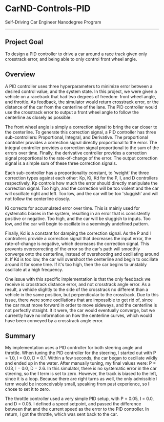 # CarND-Controls-PID
Self-Driving Car Engineer Nanodegree Program

---
## Project Goal

To design a PID controller to drive a car around a race track given only crosstrack error, and being able to only control front wheel angle.

## Overview

A PID controller uses three hyperparameters to minimize error between a desired control value, and the system state. In this project, we were given a vehicle on a racetrack that had two degrees of freedom: front wheel angle, and throttle. As feedback, the simulator would return crosstrack error, or the distance of the car from the centerline of the lane. The PID controller would use the crosstrack error to output a front wheel angle to follow the centerline as closely as possible.  

The front wheel angle is simply a correction signal to bring the car closer to the centerline. To generate this correction signal, a PID controller has three sub-controllers: Proportional, Integral, and Derivative. The proportional controller provides a correction signal directly proportional to the error. The integral controller provides a correction signal proportional to the sum of the errors over time. Finally, the derivative controller provides a correction signal proportional to the rate-of-change of the error. The output correction signal is a simple sum of these three correction signals.  

Each sub-controller has a proportionality constant, to 'weight' the three correction types against each other: Kp, Ki, Kd for the P, I, and D controllers respectively. Kp controls how much the error should directly manipulate the correction signal. Too high, and the correction will be too violent and the car will oscillate right and left. Too low, and the car will be too 'sluggish' and will not follow the centerline closely.  

Ki corrects for accumulated error over time. This is mainly used for systematic biases in the system, resulting in an error that is consistently positive or negative. Too high, and the car will be sluggish to inputs. Too low, and the car will begin to oscillate in a seemingly undefined pattern.

Finally, Kd is a constant for damping the correction signal. As the P and I controllers provide a correction signal that decreases the input error, the rate-of-change is negative, which decreases the correction signal. This prevents overcorrecting of the error so the car's path will smoothly converge onto the centerline, instead of overshooting and oscillating around it. If Kd is too low, the car will overshoot the centerline and begin to oscillate around it for some time. If it's too high, then the car begins to unstably oscillate at a high frequency.  

One issue with this specific implementation is that the only feedback we receive is crosstrack distance error, and not crosstrack angle error. As a result, a vehicle slightly to the side of the crosstrack no different than a vehicle in the same position, but perpendicular to the crosstrack. Due to this issue, there were some oscillations that are impossible to get rid of, since the car must move forward in order to move sideways, and the centerline is not perfectly straight. It it were, the car would eventually converge, but we currently have no information on how the centerline curves, which would have been conveyed by a crosstrack angle error.

## Summary

My implementation uses a PID controller for both steering angle and throttle. When tuning the PID controller for the steering, I started out with P = 1.0, I = 0.0, D = 0.1. Within a few seconds, the car began to oscillate wildly and ended up in the water. After manually tuning, my final values were: P = 0.13, I = 0.0, D = 2.6. In this simulator, there is no systematic error in the car steering, so the I term is set to zero. However, the track is biased to the left, since it is a loop. Because there are right turns as well, the only admissible I term would be inconceivably small, speaking from past experience, so I chose to set it to zero.  

The throttle controller used a very simple PID setup, with P = 0.05, I = 0.0, and D = 0.05. I defined a speed setpoint, and passed the difference between that and the current speed as the error to the PID controller. In return, I got the throttle, which was sent back to the car.
